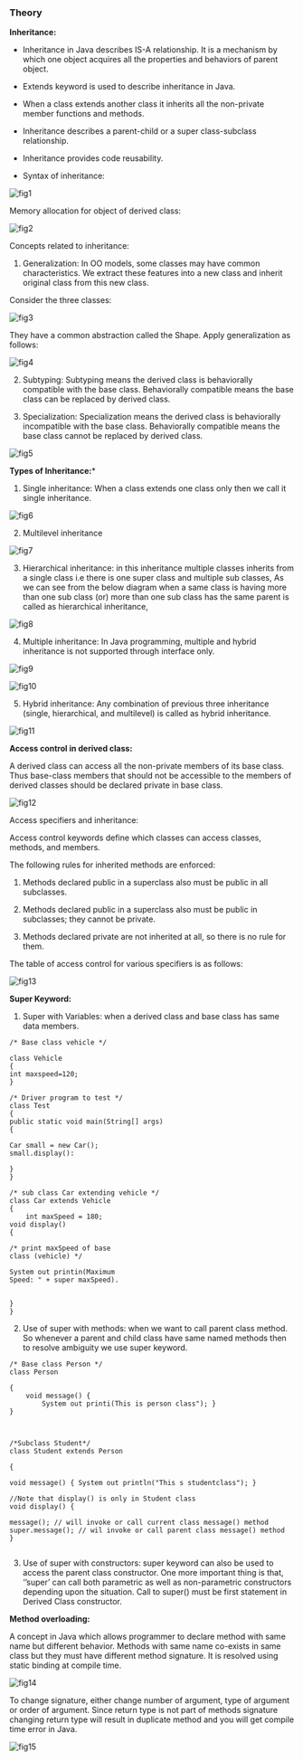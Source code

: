 ### Theory

**Inheritance:**

-  Inheritance in Java describes IS-A relationship. It is a mechanism by which one object acquires all the properties and behaviors of parent object.

-  Extends keyword is used to describe inheritance in Java.

-  When a class extends another class it inherits all the non-private member functions and methods.

-  Inheritance describes a parent-child or a super class-subclass relationship.

-  Inheritance provides code reusability.

-  Syntax of inheritance:

![fig1](images\fig1.jpg)

Memory allocation for object of derived class:

![fig2](images\fig2.jpg)

Concepts related to inheritance:

1. Generalization: In OO models, some classes may have common characteristics. We extract these features into a new class and inherit original class from this new class.

Consider the three classes:

![fig3](images\fig3.jpg)

They have a common abstraction called the Shape. Apply generalization as follows:

![fig4](images\fig4.jpg)

2. Subtyping: Subtyping means the derived class is behaviorally compatible with the base class. Behaviorally compatible means the base class can be replaced by derived class.

3. Specialization: Specialization means the derived class is behaviorally incompatible with the base class. Behaviorally compatible means the base class cannot be replaced by derived class.

![fig5](images\fig5.jpg)

**Types of Inheritance:***

1.  Single inheritance: When a class extends one class only then we call it single inheritance.

![fig6](images\fig6.jpg)

2.  Multilevel inheritance

![fig7](images\fig7.jpg)

3.  Hierarchical inheritance: in this inheritance multiple classes inherits from a single class i.e there is one super class and multiple sub classes, As we can see from the below diagram when a same class is having more than one sub class (or) more than one sub class has the same parent is called as hierarchical inheritance,

![fig8](images\fig8.jpg)

4. Multiple inheritance: In Java programming, multiple and hybrid inheritance is not supported through interface only.

![fig9](images\fig9.jpg)

![fig10](images\fig10.jpg)

5. Hybrid inheritance: Any combination of previous three inheritance (single, hierarchical, and multilevel) is called as hybrid inheritance.

![fig11](images\fig11.jpg)

**Access control in derived class:**

A derived class can access all the non-private members of its base class. Thus base-class members that should not be accessible to the members of derived classes should be declared private in base class.

![fig12](images\fig12.jpg)

Access specifiers and inheritance:

Access control keywords define which classes can access classes, methods, and members.

The following rules for inherited methods are enforced:

1. Methods declared public in a superclass also must be public in all subclasses.

2. Methods declared public in a superclass also must be public in subclasses; they cannot be private.

3. Methods declared private are not inherited at all, so there is no rule for them.

The table of access control for various specifiers is as follows:

![fig13](images\fig13.jpg)

**Super Keyword:**

1. Super with Variables: when a derived class and base class has same data members.
```
/* Base class vehicle */ 

class Vehicle 
{
int maxspeed=120;
}

/* Driver program to test */
class Test
{
public static void main(String[] args)
{

Car small = new Car();
small.display():

}
}

/* sub class Car extending vehicle */
class Car extends Vehicle
{
    int maxSpeed = 180;
void display()
{

/* print maxSpeed of base
class (vehicle) */

System out printin(Maximum
Speed: " + super maxSpeed).


}
}
```
2. Use of super with methods: when we want to call parent class method. So whenever a parent and child class have same named methods then to resolve ambiguity we use super keyword.

```
/* Base class Person */
class Person

{
    void message() { 
        System out printi(This is person class"); }
}



/*Subclass Student*/
class Student extends Person

{

void message() { System out println("This s studentclass"); }

//Note that display() is only in Student class
void display() {

message(); // will invoke or call current class message() method
super.message(); // wil invoke or call parent class message() method
}


```

3. Use of super with constructors: super keyword can also be used to access the parent class constructor. One more important thing is that, ‘’super’ can call both parametric as well as non-parametric constructors depending upon the situation. Call to super() must be first statement in Derived Class constructor.

**Method overloading:**

A concept in Java which allows programmer to declare method with same name but different behavior. Methods with same name co-exists in same class but they must have different method signature. It is resolved using static binding at compile time.

![fig14](images\fig14.jpg)

To change signature, either change number of argument, type of argument or order of argument. Since return type is not part of methods signature changing return type will result in duplicate method and you will get compile time error in Java.

![fig15](images\fig15.jpg)